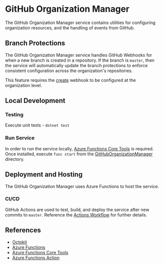 # GitHub Organization Manager
The GitHub Organization Manager service contains utilities for configuring organization resources, and the handling of events from GitHub.

## Branch Protections
The GitHub Organization Manager service handles GitHub Webhooks for when a new branch is created in a repository. If the branch is `master`, then the service will automatically update the branch protections to enforce consistent configuration across the organization's repositories.

This feature requires the [create](https://developer.github.com/webhooks/event-payloads/#create) webhook to be configured at the organization level.

## Local Development

### Testing
Execute unit tests - `dotnet test`

### Run Service
In order to run the service locally, [Azure Functions Core Tools](https://github.com/Azure/azure-functions-core-tools) is required.
Once installed, execute `func start` from the [GitHubOrganizationManager](./GitHubOrganizationManager) directory.

## Deployment and Hosting
The GitHub Organization Manager uses Azure Functions to host the service.

### CI/CD
GitHub Actions are used to test, build, and deploy the service after new commits to `master`. Reference the [Actions Workflow](.github/workflows/dotnet-core.yml) for further details.

## References
- [Octokit](https://github.com/octokit/octokit.net)
- [Azure Functions](https://azure.microsoft.com/en-us/services/functions/)
- [Azure Functions Core Tools](https://github.com/Azure/azure-functions-core-tools)
- [Azure Functions Action](https://github.com/marketplace/actions/azure-functions-action)